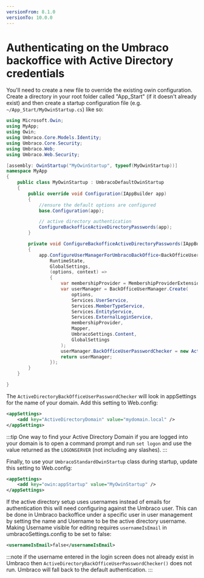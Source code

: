 ```yaml
---
versionFrom: 8.1.0
versionTo: 10.0.0
---
```


# Authenticating on the Umbraco backoffice with Active Directory credentials

You'll need to create a new file to override the existing owin configuration. Create a directory in your root folder called "App_Start" (if it doesn't already exist) and then create a startup configuration file (e.g. `~/App_Start/MyOwinStartup.cs`) like so:

```C#
using Microsoft.Owin;
using MyApp;
using Owin;
using Umbraco.Core.Models.Identity;
using Umbraco.Core.Security;
using Umbraco.Web;
using Umbraco.Web.Security;

[assembly: OwinStartup("MyOwinStartup", typeof(MyOwinStartup))]
namespace MyApp
{
    public class MyOwinStartup : UmbracoDefaultOwinStartup
    {
        public override void Configuration(IAppBuilder app)
        {
            //ensure the default options are configured
            base.Configuration(app);

            // active directory authentication
            ConfigureBackofficeActiveDirectoryPasswords(app);
        }

        private void ConfigureBackofficeActiveDirectoryPasswords(IAppBuilder app)
        {
            app.ConfigureUserManagerForUmbracoBackOffice<BackOfficeUserManager, BackOfficeIdentityUser>(
                RuntimeState,
                GlobalSettings,
                (options, context) =>
                {
                    var membershipProvider = MembershipProviderExtensions.GetUsersMembershipProvider().AsUmbracoMembershipProvider();
                    var userManager = BackOfficeUserManager.Create(
                        options,
                        Services.UserService,
                        Services.MemberTypeService,
                        Services.EntityService,
                        Services.ExternalLoginService,
                        membershipProvider,
                        Mapper,
                        UmbracoSettings.Content,
                        GlobalSettings
                    );
                    userManager.BackOfficeUserPasswordChecker = new ActiveDirectoryBackOfficeUserPasswordChecker();
                    return userManager;
                });
        }
    }

}
```

The `ActiveDirectoryBackOfficeUserPasswordChecker` will look in appSettings for the name of your domain. Add this setting to Web.config:

```xml
<appSettings>
    <add key="ActiveDirectoryDomain" value="mydomain.local" />
</appSettings>
```
:::tip
One way to find your Active Directory Domain if you are logged into your domain is to open a command prompt and run `set logon` and use the value returned as the `LOGONSERVER` (not including any slashes).
:::

Finally, to use your `UmbracoStandardOwinStartup` class during startup, update this setting to Web.config:

```xml
<appSettings>
    <add key="owin:appStartup" value="MyOwinStartup" />
</appSettings>
```

If the active directory setup uses usernames instead of emails for authentication this will need configuring against the Umbraco user. This can be done in Umbraco backoffice under a specific user in user management by setting the name and Username to be the active directory username. Making Username visible for editing requires `usernameIsEmail` in umbracoSettings.config to be set to false:

```xml
<usernameIsEmail>false</usernameIsEmail>
```

:::note
if the username entered in the login screen does not already exist in Umbraco then `ActiveDirectoryBackOfficeUserPasswordChecker()` does not run.  Umbraco will fall back to the default authentication.
:::
